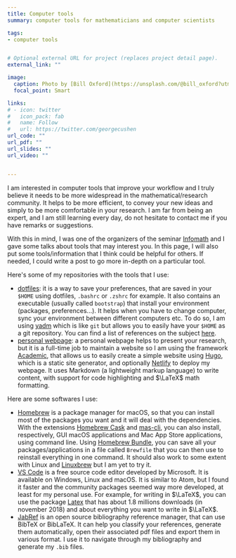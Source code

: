 ```yaml
---
title: Computer tools
summary: computer tools for mathematicians and computer scientists

tags: 
- computer tools


# Optional external URL for project (replaces project detail page).
external_link: ""

image:
  caption: Photo by [Bill Oxford](https://unsplash.com/@bill_oxford?utm_source=unsplash&amp;utm_medium=referral&amp;utm_content=creditCopyText) on [Unsplash](https://unsplash.com/)
  focal_point: Smart

links:
# - icon: twitter
#   icon_pack: fab
#   name: Follow
#   url: https://twitter.com/georgecushen
url_code: ""
url_pdf: ""
url_slides: ""
url_video: ""


---
```

I am interested in computer tools that improve your workflow and I truly believe it needs to be more widespread in the mathematical/research community. It helps to be more efficient, to convey your new ideas and simply to be more comfortable in your research. I am far from being an expert, and I am still learning every day, do not hesitate to contact me if you have remarks or suggestions.

With this in mind, I was one of the organizers of the seminar [Infomath](https://ljll.math.upmc.fr/infomath) and I gave some talks about tools that may interest you. In this page, I will also put some tools/information that I think could be helpful for others. If needed, I could write a post to go more in-depth on a particular tool.

Here's some of my repositories with the tools that I use:

- [dotfiles](https://github.com/PierreMarchand20/dotfiles): it is a way to save your preferences, that are saved in your `$HOME` using dotfiles, `.bashrc` or `.zshrc` for example. It also contains an executable (usually called `bootstrap`) that install your environment (packages, preferences...). It helps when you have to change computer, sync your environment between different computers etc. To do so, I am using [yadm](https://thelocehiliosan.github.io/yadm/) which is like `git` but allows you to easily have your `$HOME` as a git repository. You can find a list of references on the subject [here](https://dotfiles.github.io).
- [personal webpage](https://github.com/PierreMarchand20/personal_webpage): a personal webpage helps to present your research, but it is a full-time job to maintain a website so I am using the framework [Academic](https://sourcethemes.com/academic/), that allows us to easily create a simple website using [Hugo](https://gohugo.io), which is a static site generator, and optionally [Netlify](https://www.netlify.com) to deploy my webpage. It uses Markdown (a lightweight markup language) to write content, with support for code highlighting and $\LaTeX$ math formatting.

Here are some softwares I use:

- [Homebrew](https://brew.sh) is a package manager for macOS, so that you can install most of the packages you want and it will deal with the dependencies. With the extensions [Homebrew Cask](https://github.com/Homebrew/homebrew-cask) and [mas-cli](https://github.com/mas-cli/mas), you can also install, respectively, GUI macOS applications and Mac App Store applications, using command line. Using [Homebrew Bundle](https://github.com/Homebrew/homebrew-bundle), you can save all your packages/applications in a file called `Brewfile` that you can then use to reinstall everything in one command. It should also work to some extent with Linux and [Linuxbrew](http://linuxbrew.sh) but I am yet to try it.
- [VS Code](https://code.visualstudio.com) is a free source code editor developed by Microsoft. It is available on Windows, Linux and macOS. It is similar to Atom, but I found it faster and the community packages seemed way more developed, at least for my personal use. For example, for writing in $\LaTeX$, you can use the package [Latex](https://marketplace.visualstudio.com/items?itemName=James-Yu.latex-workshop) that has about 1.8 millions downloads (in november 2018) and about everything you want to write in $\LaTeX$.
- [JabRef](http://www.jabref.org) is an open source bibliography reference manager, that can use BibTeX or BibLaTeX. It can help you classify your references, generate them automatically, open their associated pdf files and export them in various format. I use it to navigate through my bibliography and generate my `.bib` files.

